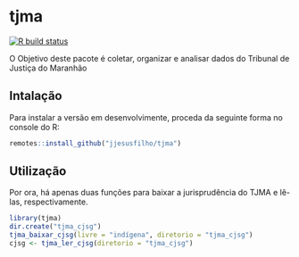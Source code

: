 
<!-- README.md is generated from README.Rmd. Please edit that file -->

# tjma

<!-- badges: start -->

[![R build
status](https://github.com/jjesusfilho/tjma/workflows/R-CMD-check/badge.svg)](https://github.com/jjesusfilho/tjma/actions)
<!-- badges: end -->

O Objetivo deste pacote é coletar, organizar e analisar dados do
Tribunal de Justiça do Maranhão

## Intalação

Para instalar a versão em desenvolvimente, proceda da seguinte forma no
console do R:

``` r
remotes::install_github("jjesusfilho/tjma")
```

## Utilização

Por ora, há apenas duas funções para baixar a jurisprudência do TJMA e
lê-las, respectivamente.

``` r
library(tjma)
dir.create("tjma_cjsg")
tjma_baixar_cjsg(livre = "indígena", diretorio = "tjma_cjsg")
cjsg <- tjma_ler_cjsg(diretorio = "tjma_cjsg")
```
